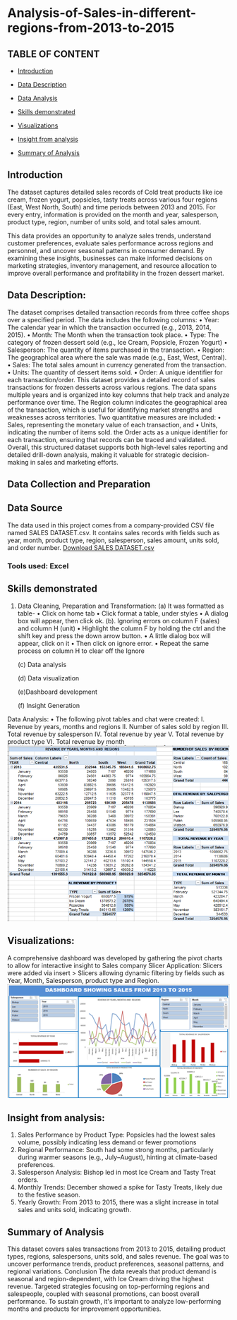 # Analysis-of-Sales-in-different-regions-from-2013-to-2015

## TABLE OF CONTENT

- [Introduction](#Introduction)

- [Data Description](#Data-Description)


- [Data Analysis](#Data-Analysis)

- [Skills demonstrated](#Skills-demonstrated)

- [Visualizations](#Visualizations)

- [Insight from analysis](#Insight-from-analysis)

- [Summary of Analysis](#Summary-of-Analysis)

## Introduction
The dataset captures detailed sales records of Cold treat products like ice cream, frozen yogurt, popsicles, tasty treats across various four regions (East, West North, South) and time periods between 2013 and 2015.
For every entry, information is provided on the month and year, salesperson, product type, region, number of units sold, and total sales amount.

This data provides an opportunity to analyze sales trends, understand customer preferences, evaluate sales performance across regions and personnel, and uncover seasonal patterns in consumer demand. By examining these insights, businesses can make informed decisions on marketing strategies, inventory management, and resource allocation to improve overall performance and profitability in the frozen dessert market.
## Data Description: 
The dataset comprises detailed transaction records from three coffee shops over a specified period. The data includes the following columns: 
•	Year: The calendar year in which the transaction occurred (e.g., 2013, 2014, 2015).
•	Month: The Month when the transaction took place. 
•	Type: The category of frozen dessert sold (e.g., Ice Cream, Popsicle, Frozen Yogurt) 
•	Salesperson: The quantity of items purchased in the transaction. 
•	Region: The geographical area where the sale was made (e.g., East, West, Central).
•	Sales: The total sales amount in currency generated from the transaction.
•	Units: The quantity of dessert items sold. 
•	Order: A unique identifier for each transaction/order.
This dataset provides a detailed record of sales transactions for frozen desserts across various regions. The data spans multiple years and is organized into key columns that help track and analyze performance over time. The Region column indicates the geographical area of the transaction, which is useful for identifying market strengths and weaknesses across territories. Two quantitative measures are included:
•	Sales, representing the monetary value of each transaction, and
•	Units, indicating the number of items sold.
the Order acts as a unique identifier for each transaction, ensuring that records can be traced and validated. 
Overall, this structured dataset supports both high-level sales reporting and detailed drill-down analysis, making it valuable for strategic decision-making in sales and marketing efforts.

## Data Collection and Preparation
## Data Source
The data used in this project comes from a company-provided CSV file named SALES DATASET.csv. It contains sales records with fields such as year, month, product type, region, salesperson, sales amount, units sold, and order number.
[Download SALES DATASET.csv]()

### Tools used: Excel

## Skills demonstrated
1. Data Cleaning, Preparation  and Transformation:
   (a)  It was formatted as table-
•	Click on home tab
•	Click format a table, under styles
•	A dialog box will appear, then click ok.
  (b). Ignoring errors on column F (sales) and column H (unit) 
•	Highlight the column F by holding the ctrl and the shift key and press the down arrow button.
•	A little dialog box will appear, click on it 
•	Then click on ignore error.
•	Repeat the same process on column H to clear off the Ignore

   (c) Data analysis

   (d) Data visualization 
  
    (e)Dashboard development 
 
    (f) Insight Generation 

Data Analysis:
•	The following pivot tables and chat were created:
I.	Revenue by years, months and regions
II.	Number of sales sold by region
III.	Total revenue by salesperson
IV.	Total revenue by year
V.	Total revenue by product type
VI.	Total revenue by month
![PivotTable](SALES_PivotTable.PNG)



## Visualizations:
A comprehensive dashboard was developed by gathering the pivot charts to allow for interactive insight to Sales company
Slicer Application: Slicers were added via insert > Slicers allowing dynamic filtering by fields such as Year, Month, Salesperson, product type and Region. 
![SALES_DASHBOAD](SALES_DASHBOAD.PNG)





## Insight from analysis:
1. Sales Performance by Product Type: Popsicles had the lowest sales volume, possibly indicating less demand or fewer promotions
2. Regional Performance: South had some strong months, particularly during warmer seasons (e.g., July–August), hinting at climate-based preferences.
3. Salesperson Analysis: Bishop led in most Ice Cream and Tasty Treat orders.
4. Monthly Trends: December showed a spike for Tasty Treats, likely due to the festive season.
5. Yearly Growth: From 2013 to 2015, there was a slight increase in total sales and units sold, indicating growth.
   
## Summary of Analysis
This dataset covers sales transactions from 2013 to 2015, detailing product types, regions, salespersons, units sold, and sales revenue. The goal was to uncover performance trends, product preferences, seasonal patterns, and regional variations.
Conclusion
The data reveals that product demand is seasonal and region-dependent, with Ice Cream driving the highest revenue. Targeted strategies focusing on top-performing regions and salespeople, coupled with seasonal promotions, can boost overall performance. To sustain growth, it's important to analyze low-performing months and products for improvement opportunities.
